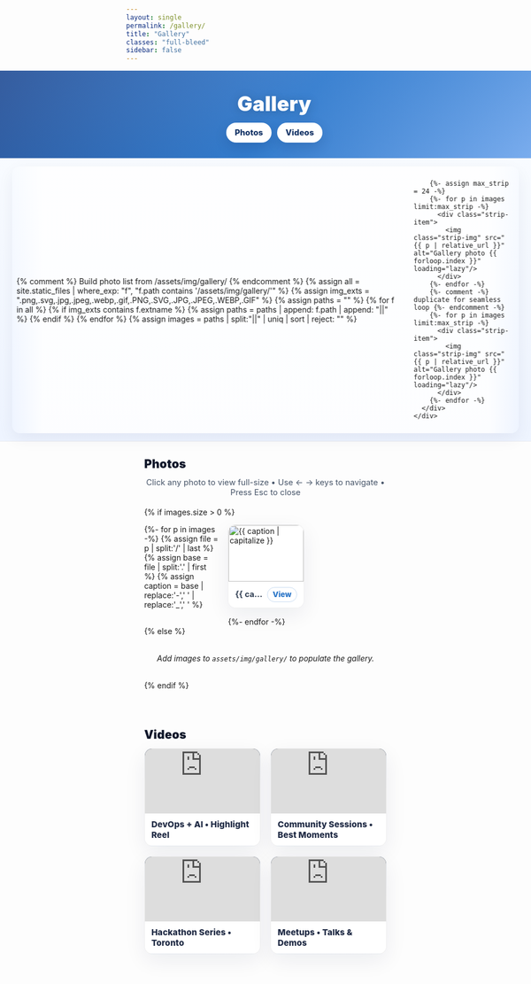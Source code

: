 ```yaml
---
layout: single
permalink: /gallery/
title: "Gallery"
classes: "full-bleed"
sidebar: false
---
```


<style>
/* ===== Global page tweaks ===== */
.page.full-bleed .page__inner-wrap,
.page.full-bleed .page__content { max-width: none !important; padding: 0 !important; }

/* ===== Variables (fallbacks baked in) ===== */
:root{
  --cb-blue-1:#2f5597;
  --cb-blue-2:#2874c7;
  --cb-blue-3:#7fb0f0;
  --cb-ink:#0f172a;
  --cb-muted:#475569;
  --cb-surface:#ffffff;
  --cb-glass: rgba(255,255,255,.08);
  --cb-border: rgba(0,0,0,.06);
}

/* ===== Hero ===== */
.gal-hero {
  width: 100vw; margin-left: calc(50% - 50vw); margin-right: calc(50% - 50vw);
  background: radial-gradient(1200px 480px at 50% -10%, rgba(127,176,240,.28), transparent 60%),
              linear-gradient(135deg,var(--cb-blue-1) 0%,var(--cb-blue-2) 52%,var(--cb-blue-3) 100%);
  color:#fff; text-align:center; padding: 38px 16px 28px;
  position: relative; overflow:hidden;
}
.gal-hero h1 {
  margin:0; font-weight:900; letter-spacing:.2px;
  font-size: clamp(26px,3.8vw,42px);
  text-shadow: 0 2px 18px rgba(0,0,0,.18);
}
.gal-nav { margin-top: 12px; display:flex; gap:10px; justify-content:center; flex-wrap:wrap; }
.gal-nav a{
  display:inline-flex; align-items:center; gap:.45rem;
  padding:.5rem .9rem; border-radius:999px; text-decoration:none;
  background: #fff; color:#163567 !important; font-weight:800; font-size:.92rem;
  border:1px solid rgba(255,255,255,.35);
  box-shadow: 0 8px 22px rgba(2,24,71,.15);
}
.gal-nav a:hover{ background:#eef4ff; transform: translateY(-1px); }

/* ===== Auto-scrolling filmstrip (elegant) ===== */
.strip-wrap{
  width: 100vw; margin-left: calc(50% - 50vw); margin-right: calc(50% - 50vw);
  background: linear-gradient(180deg, #f8fbff 0%, #eef4ff 100%);
  border-top: 1px solid var(--cb-border);
  border-bottom: 1px solid var(--cb-border);
  padding: clamp(10px, 1.8vw, 14px) 0;
}
.strip-inner{ max-width: 1280px; margin: 0 auto; padding: 0 clamp(12px,3vw,22px); }
.strip{
  position:relative; overflow:hidden; border-radius: 14px;
  box-shadow: 0 10px 30px rgba(2,24,71,.06);
  background:
    linear-gradient(90deg, rgba(255,255,255,0), rgba(255,255,255,.85) 6%, rgba(255,255,255,.85) 94%, rgba(255,255,255,0));
}
.strip-track{
  display:flex; align-items:center;
  gap: clamp(14px, 2.4vw, 26px);
  padding: 10px;
  will-change: transform;
  animation: strip-marquee 34s linear infinite;
}
.strip:hover .strip-track{ animation-play-state: paused; }
@keyframes strip-marquee{
  from{ transform: translateX(0); }
  to  { transform: translateX(-50%); }
}
.strip-item{
  flex: 0 0 auto;
  width: clamp(180px, 22vw, 260px);
  height: clamp(120px, 15vw, 170px);
  border-radius: 12px; overflow:hidden;
  background: var(--cb-surface);
  border:1px solid var(--cb-border);
}
.strip-img{ width:100%; height:100%; object-fit:cover; display:block; filter:saturate(1.04) contrast(1.03); }

/* ===== Main content area ===== */
.gal-wrap { padding: 22px clamp(14px, 3.4vw, 40px) 40px; }

/* Section headings */
.gal-heading{
  margin: 6px 0 12px; font-weight:900; letter-spacing:.2px;
  font-size: clamp(18px, 2.2vw, 26px); color: var(--cb-ink);
}

/* ===== Masonry grid (Photos) ===== */
.gal-masonry{
  column-gap: 16px; column-count: 1;
}
@media (min-width: 560px){ .gal-masonry{ column-count: 2; } }
@media (min-width: 900px){ .gal-masonry{ column-count: 3; } }
@media (min-width: 1280px){ .gal-masonry{ column-count: 4; } }

.gal-card{
  display: inline-block; width: 100%; margin: 0 0 16px; break-inside: avoid;
  border-radius: 14px; overflow: hidden; position:relative;
  border:1px solid var(--cb-border);
  background: #fff;
  box-shadow: 0 12px 38px rgba(2,24,71,.07);
  transform: translateZ(0);
}
.gal-img{
  display:block; width:100%; height:auto;
  aspect-ratio: 4 / 3; object-fit: cover; transition: transform .35s ease;
}
.gal-card:hover .gal-img{ transform: scale(1.03); }

/* Overlay caption on hover (elegant fade) */
.gal-cap-overlay{
  position:absolute; inset:auto 0 0 0; padding: 10px 12px;
  background: linear-gradient(180deg, rgba(0,0,0,0) 0%, rgba(6,18,38,.55) 60%, rgba(6,18,38,.75) 100%);
  color:#e8f0ff; font-weight:700; font-size:.95rem;
  opacity:0; transform: translateY(6px); transition: all .28s ease;
}
.gal-card:hover .gal-cap-overlay{ opacity:1; transform: translateY(0); }

/* Meta row */
.gal-meta{
  padding: 10px 12px; font-size:.92rem; color:#334155;
  display:flex; align-items:center; justify-content:space-between; gap:8px; background:#fff;
}
.gal-caption{ overflow:hidden; text-overflow:ellipsis; white-space:nowrap; font-weight:700; }
.gal-zoom{
  flex:0 0 auto; font-weight:800; font-size:.85rem;
  color:#2874c7; text-decoration:none; border:1px solid rgba(40,116,199,.25);
  padding: .28rem .55rem; border-radius: 999px;
}
.gal-zoom:hover{ background:#eef4ff; }

/* Helper note */
.gal-help{
  text-align:center; color:var(--cb-muted); font-size:.92rem; margin: 6px 0 18px;
}

/* ===== Videos grid ===== */
.v-grid{
  display:grid; gap: 18px; margin-top: 10px;
  grid-template-columns: 1fr;
}
@media (min-width: 680px){ .v-grid{ grid-template-columns: 1fr 1fr; } }
@media (min-width: 1080px){ .v-grid{ grid-template-columns: 1fr 1fr 1fr; } }

.v-card{
  position:relative;
  background:
    radial-gradient(600px 180px at 20% -20%, rgba(127,176,240,.15), transparent 60%),
    #ffffff;
  border: 1px solid var(--cb-border);
  border-radius: 14px; overflow: hidden;
  box-shadow: 0 12px 38px rgba(2,24,71,.07);
}
.v-embed{
  position: relative; width: 100%; padding-bottom: 56.25%;
  background:#0b1222;
}
.v-embed iframe{
  position: absolute; inset: 0; width: 100%; height: 100%; border: 0;
}
.v-cap{
  padding: 10px 12px; font-size: .95rem; color:#1f2a44; font-weight: 800;
  letter-spacing:.1px;
}

/* ===== Lightbox (glassmorphism) ===== */
#lightbox{
  position: fixed; inset:0; display:none; z-index: 9999;
  background: rgba(6,12,24,.55); backdrop-filter: blur(8px);
  -webkit-backdrop-filter: blur(8px);
}
#lightbox[aria-hidden="false"]{ display:block; animation: lb-fade .18s ease; }
@keyframes lb-fade{ from{ opacity:0 } to{ opacity:1 } }

.lb-inner{
  position:absolute; inset: 0; display:grid; place-items:center;
  padding: clamp(12px, 3vw, 28px);
}
.lb-img{
  max-width: 96vw; max-height: 82vh; border-radius: 14px;
  box-shadow: 0 24px 70px rgba(0,0,0,.45);
  transform: scale(.985); animation: lb-pop .18s ease;
}
@keyframes lb-pop{ from{ transform: scale(.965); opacity:.8 } to{ transform: scale(.985); opacity:1 } }

.lb-caption{
  margin-top: 10px; color:#e6eefc; text-align:center; font-size: .98rem;
  max-width: 92vw; overflow: hidden; text-overflow: ellipsis; white-space: nowrap;
}

/* Controls */
.lb-controls{ position: absolute; inset: 0; pointer-events:none; }
.lb-btn{
  position:absolute; top:50%; transform: translateY(-50%);
  pointer-events:auto; cursor:pointer;
  width: 44px; height: 44px; border-radius: 999px; border: 1px solid rgba(255,255,255,.35);
  background: var(--cb-glass); color:#fff; display:grid; place-items:center;
  font-size: 18px; font-weight: 900; user-select:none;
}
.lb-btn:hover{ background: rgba(255,255,255,.16); }
.lb-prev{ left: 14px; }
.lb-next{ right: 14px; }

.lb-close{
  position:absolute; top: 14px; right: 14px;
  width: 42px; height: 42px; border-radius: 999px; border: 1px solid rgba(255,255,255,.35);
  background: var(--cb-glass); color:#fff; display:grid; place-items:center;
  font-size: 20px; font-weight: 900; cursor: pointer; pointer-events:auto;
}
.lb-close:hover{ background: rgba(255,255,255,.16); }

/* Accessibility + reduced motion */
@media (prefers-reduced-motion: reduce){
  .strip-track{ animation: none; }
  .gal-card .gal-img{ transition:none; }
  #lightbox[aria-hidden="false"]{ animation:none; }
  .lb-img{ animation:none; }
}

/* Hide default pager on this page */
.pagination, .pagination--pager { display:none !important; }
</style>

<!-- HERO -->
<section class="gal-hero" aria-labelledby="gallery-heading">
  <h1 id="gallery-heading">Gallery</h1>
  <div class="gal-nav">
    <a href="#photos" aria-label="Jump to photos">Photos</a>
    <a href="#videos" aria-label="Jump to videos">Videos</a>
  </div>
</section>

<!-- ===== AUTO-SCROLL FILMSTRIP ===== -->
<section class="strip-wrap" aria-label="Featured photos">
  <div class="strip-inner">
    <div class="strip">
      <div class="strip-track">
        {% comment %} Build photo list from /assets/img/gallery/ {% endcomment %}
        {% assign all = site.static_files | where_exp: "f", "f.path contains '/assets/img/gallery/'" %}
        {% assign img_exts = ".png,.svg,.jpg,.jpeg,.webp,.gif,.PNG,.SVG,.JPG,.JPEG,.WEBP,.GIF" %}
        {% assign paths = "" %}
        {% for f in all %}
          {% if img_exts contains f.extname %}
            {% assign paths = paths | append: f.path | append: "||" %}
          {% endif %}
        {% endfor %}
        {% assign images = paths | split:"||" | uniq | sort | reject: "" %}

        {%- assign max_strip = 24 -%}
        {%- for p in images limit:max_strip -%}
          <div class="strip-item">
            <img class="strip-img" src="{{ p | relative_url }}" alt="Gallery photo {{ forloop.index }}" loading="lazy"/>
          </div>
        {%- endfor -%}
        {%- comment -%} duplicate for seamless loop {%- endcomment -%}
        {%- for p in images limit:max_strip -%}
          <div class="strip-item">
            <img class="strip-img" src="{{ p | relative_url }}" alt="Gallery photo {{ forloop.index }}" loading="lazy"/>
          </div>
        {%- endfor -%}
      </div>
    </div>
  </div>
</section>

<section class="gal-wrap" id="photos">
  <h2 class="gal-heading">Photos</h2>
  <p class="gal-help">Click any photo to view full-size • Use ← → keys to navigate • Press Esc to close</p>

  <!-- ===== Masonry Photo Grid ===== -->
  {% if images.size > 0 %}
  <div class="gal-masonry" id="galMasonry">
    {%- for p in images -%}
      {% assign file = p | split:'/' | last %}
      {% assign base = file | split:'.' | first %}
      {% assign caption = base | replace:'-',' ' | replace:'_',' ' %}
      <figure class="gal-card" data-index="{{ forloop.index0 }}">
        <img class="gal-img"
             src="{{ p | relative_url }}"
             alt="{{ caption | capitalize }}"
             loading="lazy"
             width="1600" height="1200"/>
        <figcaption class="gal-cap-overlay">{{ caption | capitalize }}</figcaption>
        <figcaption class="gal-meta">
          <span class="gal-caption">{{ caption | capitalize }}</span>
          <a href="#" class="gal-zoom" data-index="{{ forloop.index0 }}">View</a>
        </figcaption>
      </figure>
    {%- endfor -%}
  </div>
  {% else %}
    <p style="text-align:center; margin: 32px 0;">
      <em>Add images to <code>assets/img/gallery/</code> to populate the gallery.</em>
    </p>
  {% endif %}
</section>

<!-- ===== Videos ===== -->
<section class="gal-wrap" id="videos" aria-labelledby="videos-heading">
  <h2 id="videos-heading" class="gal-heading">Videos</h2>
  <div class="v-grid">
    <!-- Video 1 -->
    <article class="v-card">
      <div class="v-embed">
        <iframe
          src="https://www.youtube-nocookie.com/embed/nGn7-rb_dU8"
          title="YouTube video"
          allow="accelerometer; autoplay; clipboard-write; encrypted-media; gyroscope; picture-in-picture; web-share"
          referrerpolicy="strict-origin-when-cross-origin"
          allowfullscreen></iframe>
      </div>
      <div class="v-cap">DevOps + AI • Highlight Reel</div>
    </article>
    <!-- Video 2 -->
    <article class="v-card">
      <div class="v-embed">
        <iframe
          src="https://www.youtube-nocookie.com/embed/qjpCqLSxo4A"
          title="YouTube video"
          allow="accelerometer; autoplay; clipboard-write; encrypted-media; gyroscope; picture-in-picture; web-share"
          referrerpolicy="strict-origin-when-cross-origin"
          allowfullscreen></iframe>
      </div>
      <div class="v-cap">Community Sessions • Best Moments</div>
    </article>
    <!-- Video 3 -->
    <article class="v-card">
      <div class="v-embed">
        <iframe
          src="https://www.youtube-nocookie.com/embed/6aC_nes9LIk"
          title="YouTube video"
          allow="accelerometer; autoplay; clipboard-write; encrypted-media; gyroscope; picture-in-picture; web-share"
          referrerpolicy="strict-origin-when-cross-origin"
          allowfullscreen></iframe>
      </div>
      <div class="v-cap">Hackathon Series • Toronto</div>
    </article>
    <!-- Video 4 -->
    <article class="v-card">
      <div class="v-embed">
        <iframe
          src="https://www.youtube-nocookie.com/embed/RMwWvp7wRkY"
          title="YouTube video"
          allow="accelerometer; autoplay; clipboard-write; encrypted-media; gyroscope; picture-in-picture; web-share"
          referrerpolicy="strict-origin-when-cross-origin"
          allowfullscreen></iframe>
      </div>
      <div class="v-cap">Meetups • Talks & Demos</div>
    </article>
  </div>
</section>

<!-- ===== Lightbox ===== -->
<div id="lightbox" aria-hidden="true" aria-label="Image viewer">
  <div class="lb-inner">
    <img id="lbImg" class="lb-img" alt="Expanded gallery image"/>
    <div id="lbCap" class="lb-caption"></div>
    <div class="lb-controls">
      <button type="button" class="lb-btn lb-prev" id="lbPrev" aria-label="Previous image">‹</button>
      <button type="button" class="lb-btn lb-next" id="lbNext" aria-label="Next image">›</button>
    </div>
    <button type="button" class="lb-close" id="lbClose" aria-label="Close viewer">✕</button>
  </div>
</div>

<script>
(function(){
  /* Smooth anchor scroll */
  document.querySelectorAll('.gal-nav a[href^="#"]').forEach(a=>{
    a.addEventListener('click', e=>{
      const id = a.getAttribute('href').slice(1);
      const el = document.getElementById(id);
      if(el){
        e.preventDefault();
        el.scrollIntoView({behavior:'smooth', block:'start'});
      }
    });
  });

  const container = document.getElementById('galMasonry');
  if(!container) return;

  const cards = Array.from(container.querySelectorAll('.gal-card'));
  const images = cards.map(card => {
    const img = card.querySelector('.gal-img');
    const cap = card.querySelector('.gal-caption');
    return { src: img.src, alt: img.alt || '', caption: cap ? cap.textContent.trim() : '' };
  });

  const lb = document.getElementById('lightbox');
  const lbImg = document.getElementById('lbImg');
  const lbCap = document.getElementById('lbCap');
  const prevBtn = document.getElementById('lbPrev');
  const nextBtn = document.getElementById('lbNext');
  const closeBtn = document.getElementById('lbClose');

  let idx = 0;

  function open(i){
    idx = (i + images.length) % images.length;
    const item = images[idx];
    lbImg.src = item.src;
    lbImg.alt = item.alt;
    lbCap.textContent = item.caption || '';
    lb.setAttribute('aria-hidden', 'false');
    document.documentElement.style.overflow = 'hidden';
  }
  function close(){
    lb.setAttribute('aria-hidden', 'true');
    document.documentElement.style.overflow = '';
    lbImg.src = '';
  }
  function next(){ open(idx + 1); }
  function prev(){ open(idx - 1); }

  // Open from image click or "View" button
  container.addEventListener('click', (e) => {
    const fig = e.target.closest('.gal-card');
    if(!fig) return;
    if(e.target.classList.contains('gal-img') || e.target.classList.contains('gal-zoom')){
      e.preventDefault();
      const i = parseInt(fig.dataset.index, 10) || 0;
      open(i);
    }
  });

  // Controls
  nextBtn.addEventListener('click', next);
  prevBtn.addEventListener('click', prev);
  closeBtn.addEventListener('click', close);
  lb.addEventListener('click', (e)=>{ if(e.target === lb) close(); });

  // Keyboard
  document.addEventListener('keydown', (e)=>{
    if(lb.getAttribute('aria-hidden') === 'true') return;
    if(e.key === 'Escape') close();
    else if(e.key === 'ArrowRight') next();
    else if(e.key === 'ArrowLeft') prev();
  });
})();
</script>
